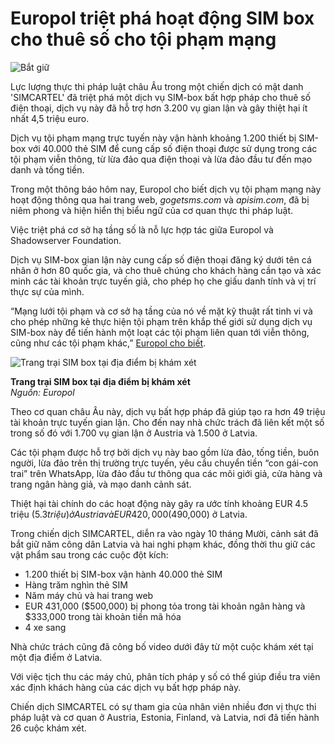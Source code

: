 # Europol triệt phá hoạt động SIM box cho thuê số cho tội phạm mạng

![Bắt giữ](https://www.bleepstatic.com/content/hl-images/2025/06/16/law-enforcement-arrest-red.jpg)

Lực lượng thực thi pháp luật châu Âu trong một chiến dịch có mật danh 'SIMCARTEL' đã triệt phá một dịch vụ SIM-box bất hợp pháp cho thuê số điện thoại, dịch vụ này đã hỗ trợ hơn 3.200 vụ gian lận và gây thiệt hại ít nhất 4,5 triệu euro.

Dịch vụ tội phạm mạng trực tuyến này vận hành khoảng 1.200 thiết bị SIM-box với 40.000 thẻ SIM để cung cấp số điện thoại được sử dụng trong các tội phạm viễn thông, từ lừa đảo qua điện thoại và lừa đảo đầu tư đến mạo danh và tống tiền.

Trong một thông báo hôm nay, Europol cho biết dịch vụ tội phạm mạng này hoạt động thông qua hai trang web, _gogetsms.com_ và _apisim.com_, đã bị niêm phong và hiện hiển thị biểu ngữ của cơ quan thực thi pháp luật.

Việc triệt phá cơ sở hạ tầng số là nỗ lực hợp tác giữa Europol và Shadowserver Foundation.

Dịch vụ SIM-box gian lận này cung cấp số điện thoại đăng ký dưới tên cá nhân ở hơn 80 quốc gia, và cho thuê chúng cho khách hàng cần tạo và xác minh các tài khoản trực tuyến giả, cho phép họ che giấu danh tính và vị trí thực sự của mình.

“Mạng lưới tội phạm và cơ sở hạ tầng của nó về mặt kỹ thuật rất tinh vi và cho phép những kẻ thực hiện tội phạm trên khắp thế giới sử dụng dịch vụ SIM-box này để tiến hành một loạt các tội phạm liên quan tới viễn thông, cũng như các tội phạm khác,” [Europol cho biết](https://www.europol.europa.eu/media-press/newsroom/news/cybercrime-service-takedown-7-arrested).

![Trang trại SIM box tại địa điểm bị khám xét](https://www.bleepstatic.com/images/news/u/1220909/2025/October/servers.jpg)

**Trang trại SIM box tại địa điểm bị khám xét**  
_Nguồn: Europol_

Theo cơ quan châu Âu này, dịch vụ bất hợp pháp đã giúp tạo ra hơn 49 triệu tài khoản trực tuyến gian lận. Cho đến nay nhà chức trách đã liên kết một số trong số đó với 1.700 vụ gian lận ở Austria và 1.500 ở Latvia.

Các tội phạm được hỗ trợ bởi dịch vụ này bao gồm lừa đảo, tống tiền, buôn người, lừa đảo trên thị trường trực tuyến, yêu cầu chuyển tiền “con gái-con trai” trên WhatsApp, lừa đảo đầu tư thông qua các môi giới giả, cửa hàng và trang ngân hàng giả, và mạo danh cảnh sát.

Thiệt hại tài chính do các hoạt động này gây ra ước tính khoảng EUR 4.5 triệu ($5.3 triệu) ở Austria và EUR 420,000 ($490,000) ở Latvia.

Trong chiến dịch SIMCARTEL, diễn ra vào ngày 10 tháng Mười, cảnh sát đã bắt giữ năm công dân Latvia và hai nghi phạm khác, đồng thời thu giữ các vật phẩm sau trong các cuộc đột kích:

* 1.200 thiết bị SIM-box vận hành 40.000 thẻ SIM
* Hàng trăm nghìn thẻ SIM
* Năm máy chủ và hai trang web
* EUR 431,000 ($500,000) bị phong tỏa trong tài khoản ngân hàng và $333,000 trong tài khoản tiền mã hóa
* 4 xe sang

Nhà chức trách cũng đã công bố video dưới đây từ một cuộc khám xét tại một địa điểm ở Latvia.

Với việc tịch thu các máy chủ, phân tích pháp y số có thể giúp điều tra viên xác định khách hàng của các dịch vụ bất hợp pháp này.

Chiến dịch SIMCARTEL có sự tham gia của nhân viên nhiều đơn vị thực thi pháp luật và cơ quan ở Austria, Estonia, Finland, và Latvia, nơi đã tiến hành 26 cuộc khám xét.